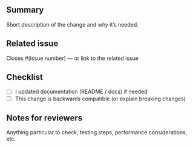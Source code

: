 ## Summary

Short description of the change and why it’s needed.

## Related issue

Closes #(issue number) — or link to the related issue

## Checklist

- [ ] I updated documentation (README / docs) if needed
- [ ] This change is backwards compatible (or explain breaking changes)

## Notes for reviewers

Anything particular to check, testing steps, performance considerations, etc.
